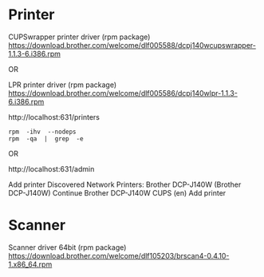 # Printer

CUPSwrapper printer driver (rpm package)
https://download.brother.com/welcome/dlf005588/dcpj140wcupswrapper-1.1.3-6.i386.rpm

OR

LPR printer driver (rpm package)
https://download.brother.com/welcome/dlf005586/dcpj140wlpr-1.1.3-6.i386.rpm


http://localhost:631/printers

```
rpm  -ihv  --nodeps 
rpm  -qa  |  grep  -e
```

OR

http://localhost:631/admin

Add printer
Discovered Network Printers: Brother DCP-J140W (Brother DCP-J140W)
Continue
Brother DCP-J140W CUPS (en)
Add printer

# Scanner

Scanner driver 64bit (rpm package)
https://download.brother.com/welcome/dlf105203/brscan4-0.4.10-1.x86_64.rpm
